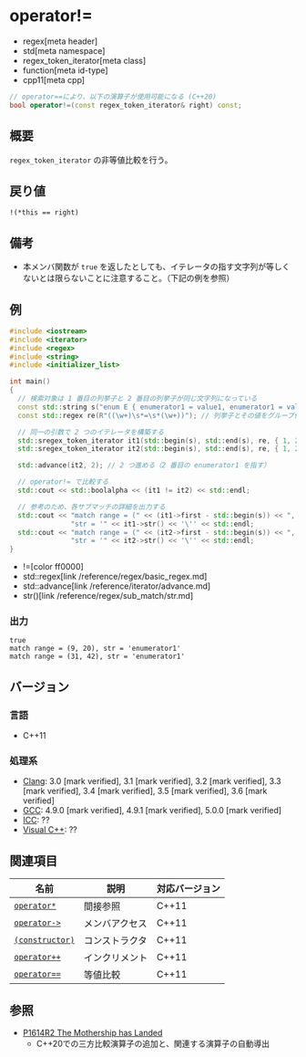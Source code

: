 # operator!=
* regex[meta header]
* std[meta namespace]
* regex_token_iterator[meta class]
* function[meta id-type]
* cpp11[meta cpp]

```cpp
// operator==により、以下の演算子が使用可能になる (C++20)
bool operator!=(const regex_token_iterator& right) const;
```

## 概要
`regex_token_iterator` の非等値比較を行う。


## 戻り値
`!(*this == right)`


## 備考
- 本メンバ関数が `true` を返したとしても、イテレータの指す文字列が等しくないとは限らないことに注意すること。（下記の例を参照）


## 例
```cpp example
#include <iostream>
#include <iterator>
#include <regex>
#include <string>
#include <initializer_list>

int main()
{
  // 検索対象は 1 番目の列挙子と 2 番目の列挙子が同じ文字列になっている
  const std::string s("enum E { enumerator1 = value1, enumerator1 = value1, enumerator3 = value3, };");
  const std::regex re(R"((\w+)\s*=\s*(\w+))"); // 列挙子とその値をグループ化

  // 同一の引数で 2 つのイテレータを構築する
  std::sregex_token_iterator it1(std::begin(s), std::end(s), re, { 1, 2 });
  std::sregex_token_iterator it2(std::begin(s), std::end(s), re, { 1, 2 });

  std::advance(it2, 2); // 2 つ進める（2 番目の enumerator1 を指す）

  // operator!= で比較する
  std::cout << std::boolalpha << (it1 != it2) << std::endl;

  // 参考のため、各サブマッチの詳細を出力する
  std::cout << "match range = (" << (it1->first - std::begin(s)) << ", " << (it1->second - std::begin(s)) << "), "
               "str = '" << it1->str() << '\'' << std::endl;
  std::cout << "match range = (" << (it2->first - std::begin(s)) << ", " << (it2->second - std::begin(s)) << "), "
               "str = '" << it2->str() << '\'' << std::endl;
}
```
* !=[color ff0000]
* std::regex[link /reference/regex/basic_regex.md]
* std::advance[link /reference/iterator/advance.md]
* str()[link /reference/regex/sub_match/str.md]

### 出力
```
true
match range = (9, 20), str = 'enumerator1'
match range = (31, 42), str = 'enumerator1'
```


## バージョン
### 言語
- C++11

### 処理系
- [Clang](/implementation.md#clang): 3.0 [mark verified], 3.1 [mark verified], 3.2 [mark verified], 3.3 [mark verified], 3.4 [mark verified], 3.5 [mark verified], 3.6 [mark verified]
- [GCC](/implementation.md#gcc): 4.9.0 [mark verified], 4.9.1 [mark verified], 5.0.0 [mark verified]
- [ICC](/implementation.md#icc): ??
- [Visual C++](/implementation.md#visual_cpp): ??


## 関連項目
| 名前                                       | 説明           | 対応バージョン |
|--------------------------------------------|----------------|----------------|
| [`operator*`](op_deref.md)                 | 間接参照       | C++11          |
| [`operator->`](op_arrow.md)                | メンバアクセス | C++11          |
| [`(constructor)`](op_constructor.md) | コンストラクタ | C++11          |
| [`operator++`](op_increment.md)            | インクリメント | C++11          |
| [`operator==`](op_equal.md)                | 等値比較       | C++11          |

## 参照
- [P1614R2 The Mothership has Landed](https://www.open-std.org/jtc1/sc22/wg21/docs/papers/2019/p1614r2.html)
    - C++20での三方比較演算子の追加と、関連する演算子の自動導出
